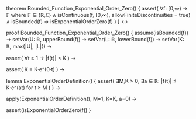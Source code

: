 theorem Bounded_Function_Exponential_Order_Zero() {
  assert(
    ∀f: [0,∞) → 𝔽 where 𝔽 ∈ {ℝ,ℂ} ∧
    isContinuous(f, [0,∞), allowFiniteDiscontinuities = true) ∧
    isBounded(f) 
    ⇒ 
    isExponentialOrderZero(f)
  )
} ↔

proof Bounded_Function_Exponential_Order_Zero() {
  assume(isBounded(f)) →
  setVar(U: ℝ, upperBound(f)) →
  setVar(L: ℝ, lowerBound(f)) →
  setVar(K: ℝ, max{|U|, |L|}) →
  
  assert(
    ∀t ≥ 1 →
    |f(t)| < K
  ) →
  
  assert(
    K = K⋅e^(0⋅t)
  ) →
  
  lemma ExponentialOrderDefinition() {
    assert(
      ∃M,K > 0, ∃a ∈ ℝ:
      |f(t)| ≤ K⋅e^(at) for t ≥ M
    )
  } →
  
  apply(ExponentialOrderDefinition(), M=1, K=K, a=0) →
  
  assert(isExponentialOrderZero(f))
}